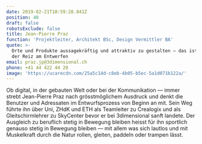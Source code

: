 ```yaml
---
date: 2019-02-21T10:59:28.841Z
position: 40
draft: false
robotsExclude: false
title: Jean-Pierre Praz
function: 'Projektleiter, Architekt BSc, Design Vermittler BA'
quote: >-
  Orte und Produkte aussagekräftig und attraktiv zu gestalten — das ist für mich
  der Reiz am Entwerfen
email: praz.jp@3dimensional.ch
phone: +41 44 422 44 20
image: 'https://ucarecdn.com/25a5c14d-c8eb-4b05-b5ec-5a1d071b122a/'
---
```

Ob digital, in der gebauten Welt oder bei der Kommunikation — immer strebt Jean-Pierre Praz nach grösstmöglichem Ausdruck und denkt die Benutzer und Adressaten im Entwurfsprozess von Beginn an mit. Sein Weg führte ihn über Uni, ZHdK und ETH als Teamleiter zu Crealogix und als Gleitschirmlehrer zu SkyCenter bevor er bei 3dimensional sanft landete. Der Ausgleich zu beruflich stetig in Bewegung bleiben heisst für ihn sportlich genauso stetig in Bewegung bleiben — mit allem was sich lautlos und mit Muskelkraft durch die Natur rollen, gleiten, paddeln oder trampen lässt.
